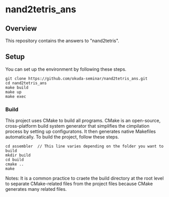 # nand2tetris_ans

## Overview
This repository contains the answers to "nand2tetris".

## Setup
You can set up the environment by following these steps.
```
git clone https://github.com/okuda-seminar/nand2tetris_ans.git
cd nand2tetris_ans
make build
make up
make exec
```

### Build
This project uses CMake to build all programs. CMake is an open-source, cross-platform build system generator that simplifies the cimpilation process by setting up configuratons. It then generates native Makefiles automatically. To build the project, follow these steps.
```
cd assembler  // This line varies depending on the folder you want to build
mkdir build
cd build
cmake ..
make
```
Notes: It is a common practice to craete the build directory at the root level to separate CMake-related files from the project files because CMake generates many related files.
